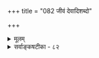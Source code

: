 +++
title = "082 जीवं देवादिशब्दो"

+++
<details><summary>मूलम्</summary>

जीवं देवादिशब्दो वदति तदपृथक्सिद्धभावाभिधानान्निष्कर्षाभावयुक्ताद् बहुरिह च दृढो लोकवेदप्रयोगः ।  
आत्मासंबन्धकाले स्थितिरनवगता देवमर्त्यादिमूर्तेर्जीवात्मानुप्रवेशाज्जगति विभुरपि व्याकरोन्नामरूपे ॥ ८२ ॥
</details>

<details><summary>सर्वाङ्कषटीका - ८२</summary>

305. 

629 

[ शरीरवाचिशब्दानां शरीरिबोधकत्वम् ] 

जीवं देवादिशब्दो वदति तदपृथक्सिद्धभावाभिधानात् 

निष्कर्षाभावयुक्तात् बहुरिह च दृढो लोकवेदप्रयोगः । आत्मासंबन्धकाले स्थितिरनवगता देवमर्त्यादिमूर्तेः 

जीवात्मानुप्रवेशाज्जगति विभुरपि व्याकरोन्नामरूपे ॥82॥ 



'अपृथक्सिद्धविशेषणवाचिनां पदानां विशेष्यपर्यन्तत्वम्' इति नियमं शरीरवाचिपदेष्वप्यतिदिशतिजीवमित्यादिना । **देवादिशब्दः** = देवमनुष्यादिशब्दोऽपि **निष्कर्षाभावयुक्तात्** = विशेषणमात्रबोधनतात्पर्याभावसहकृतात् **तदपृथक्सिद्धभावाभिधानात्** = तत्तद्विशेषणापृथक्सिद्धवस्तुबोधनशक्तेः **जीवम्** = तत्तच्छरीरविशिष्टं शरीरिणं जीवमेव वदति । 'मनुष्योऽयं मृतः ' ' देवो जातः' इत्यादौ तु जीवस्य मरणासंभवात् मनुष्यादिपदं शरीरमात्रपरतया प्रयुक्तमिति न जीवपर्यन्तवाचि, अतः 'निष्कर्षाभावयुक्तात्' इति विशेषणम् । 

 'शिखी ध्वस्तः' इतिवन्निर्वाहः, तदात्रापि 'जीवो मृतः' इत्यादिप्रयोगाः स्युः कामम् । ननु 'मनुष्योऽहम्' इत्यत्र मनुष्यपदं लक्षणयैव तद्विशिष्टवाचीत्येवान्ये मन्यन्ते । एवं सति विशिष्टशक्तिः कथमित्यत्र - इह **च** = एतद्विषये च **दृढः** = अन्यथाकर्तुमशक्यः बहुः लोकवेदप्रयोगः अनेके लौकिका वैदिकाश्च प्रयोगा एव प्रमाणम् । लोके किल सर्वेऽपि शरीरवाचकाः पशुः मनुष्यः इत्यादिशब्दाः शिष्टैरेव शरीरिबोधनेच्छया प्रयुज्यन्ते । 'स्वायत्ते शब्दप्रयोगे' इति न्यायेन बुद्धिपूर्वकमौपचारिकं कथं प्रयुञ्जते शिष्टा अपि । वेदे तु प्राणादिशब्दाः तदविनाभूतं जीवमभिदधतीति प्रसिद्धम् 'प्राणो ह पिता प्राणो ह माता' (छां. 7- 15-1)इत्यादौ दृष्टम् । तथैव विज्ञानवानिति वक्तव्यत्वे 'विज्ञानम्' इति प्रयोगः । अयमंशः 'व्यपदेशाच्च क्रियायां न चेन्निर्देशविपर्ययः' (ब्र.सू. 2-3-35) इत्यत्र ' न चेत् बुद्धेः करणत्वात् 'विज्ञानेन ' इति श्री करणविभक्तिनिर्देशः स्यात्' । 'जीवस्यैष निर्देशः, न बुद्धेः । न चेज्जीवस्य स्यात्, निर्देशविपर्ययः **स्यात्** =विज्ञानेनेत्येवं निरदेक्ष्यत्' (शं. भा. 2-3-36) इति भाष्ययोः स्पष्टम् । एवमेव वर्णिनः आश्रमिणश्चेति वक्तव्ये 'वर्णाश्चैवाश्रमाश्च' (गौ.ध. सू.) योगिनः इति स्थाने 'योगा' ( न्या. भा. 1-0 ) इत्यादयः प्रयोगाः । अतो बहूनां प्रयोगाणां गौणत्वकल्पनापेक्षया विशिष्टवाचकत्वकल्पनमेव वरम् ॥ 

ननु 'चैत्रोऽयं मृतः ' ' पशुरयं मृतः' इति मृतशरीरेऽपि चैत्रपश्वादिप्रयोगदर्शनात्, अत्र शरीरे जीवसम्बन्धाभावात् कथं शरीरवाचिनां शरीरिपर्यन्तत्वमिति शङ्कां परिहरति - **आत्मासंबन्धकाले** = मृतशरीरे आत्मनस्संबन्धाभावसमयेऽपि **देवमर्त्यादिमूर्तेः** = देवमानवादिशरीराणाम् **स्थितिः** = शरीरत्वेन स्थितिः **अनवगता** =नावगता भवति, तदानीं तच्छरीरस्य 'शव' इत्येव संज्ञा । देवमूर्तेस्तथात्वकथनमस्पृश्यस्पर्शादौ शास्त्रतस्तथाव्यवहारात् । किं बहुना ! **विभुरपि** = परमात्मापि जगति **नामरूपे** = स्थूल एव जगति नामरूपं च **जीवात्मानुप्रवेशात्** = द्वारभूतजीवात्मनस्संबन्धादेव **व्याकरोत्** = व्यवास्थापयत् । 'अनेन जीवेनात्मनानुप्रविश्य नामरूपे व्याकरवाणि' इत्यादिना जीवसंबन्धमन्तरा नामरूपं च सर्वथा न भवत्येव । अतस्सर्वेऽपि शब्दाः जीवविशिष्टवाचका एव । एवं ज्ञानिनां तु तद्विशिष्टपरमात्मवाचकाश्च ॥ ८२ ॥
</details>
